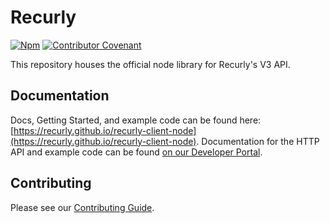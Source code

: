 # Recurly

[![Npm](https://img.shields.io/static/v1?label=npm&message=recurly&color=purple)](https://www.npmjs.com/package/recurly)
[![Contributor Covenant](https://img.shields.io/badge/Contributor%20Covenant-v2.0%20adopted-ff69b4.svg)](code_of_conduct.md)

This repository houses the official node library for Recurly's V3 API.

## Documentation

Docs, Getting Started, and example code can be found here: [https://recurly.github.io/recurly-client-node](https://recurly.github.io/recurly-client-node).
Documentation for the HTTP API and example code can be found [on our Developer Portal](https://developers.recurly.com/api/v2019-10-10/).

## Contributing

Please see our [Contributing Guide](CONTRIBUTING.md).
